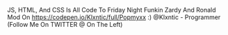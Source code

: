 JS, HTML, And CSS Is All Code To Friday Night Funkin Zardy And Ronald Mod On https://codepen.io/Klxntic/full/Popmyxx :) 
@Klxntic - Programmer (Follow Me On TWITTER @ On The Left)
